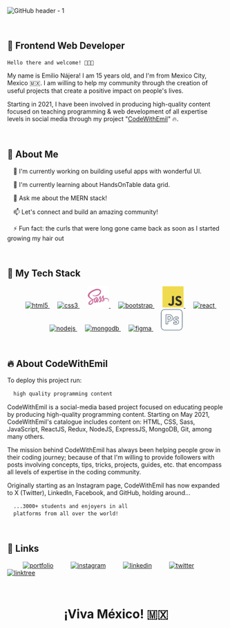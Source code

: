 ![GitHub header - 1](https://github.com/CodeWithEmil/CodeWithEmil/assets/96463540/e181b1ac-5a2c-4e7c-8904-7f1324f7d354)

<br>

## 🚀 Frontend Web Developer 
    Hello there and welcome! 🧑🏻‍💻

My name is Emilio Nájera! I am 15 years old, and I'm from Mexico City, Mexico 🇲🇽. I am willing to help my community through the creation of useful projects that create a positive impact on people's lives.

Starting in 2021, I have been involved in producing high-quality content focused on teaching programming & web development of all expertise levels in social media through my project "[CodeWithEmil](https://instagram.com/CodeWithEmil)" 🔥.

<br>

## 🥑 About Me
&emsp;🌉 I'm currently working on building useful apps with wonderful UI.

&emsp;🧠 I'm currently learning about HandsOnTable data grid.

&emsp;💬 Ask me about the MERN stack!

&emsp;📫 Let's connect and build an amazing community!

&emsp;⚡️ Fun fact: the curls that were long gone came back as soon as I started growing my hair out

<br>

## 🔭 My Tech Stack
<p align = "center">&emsp; &emsp; <a href="https://www.w3.org/html/" target="_blank" rel="noreferrer"> <img src="https://upload.wikimedia.org/wikipedia/commons/thumb/3/38/HTML5_Badge.svg/800px-HTML5_Badge.svg.png" alt="html5" width="50" height="50"/> </a> &emsp; <a href="https://www.w3schools.com/css/" target="_blank" rel="noreferrer"> <img src="https://upload.wikimedia.org/wikipedia/commons/thumb/6/62/CSS3_logo.svg/1200px-CSS3_logo.svg.png" alt="css3" width="50" height="50"/> </a> &emsp; <a href="https://sass-lang.com" target="_blank" rel="noreferrer"> <img src="https://raw.githubusercontent.com/devicons/devicon/master/icons/sass/sass-original.svg" alt="sass" width="50" height="50"/> </a> &emsp; <a href="https://getbootstrap.com" target="_blank" rel="noreferrer"> <img src="https://upload.wikimedia.org/wikipedia/commons/thumb/b/b2/Bootstrap_logo.svg/2560px-Bootstrap_logo.svg.png" alt="bootstrap" width="55" height="50"/> </a> &emsp; <a href="https://developer.mozilla.org/en-US/docs/Web/JavaScript" target="_blank" rel="noreferrer"> <img src="https://raw.githubusercontent.com/devicons/devicon/master/icons/javascript/javascript-original.svg" alt="javascript" width="50" height="50"/> </a> &emsp; <a href="https://reactjs.org/" target="_blank" rel="noreferrer"> <img src="https://upload.wikimedia.org/wikipedia/commons/thumb/a/a7/React-icon.svg/800px-React-icon.svg.png" alt="react" width="55" height="50"/> </a> &emsp; <a href="https://nodejs.org" target="_blank" rel="noreferrer"> <img src="https://cdn.iconscout.com/icon/free/png-256/free-nodejs-1-226034.png" alt="nodejs" width="50" height="50"/> </a> &emsp; <a href="https://www.mongodb.com/" target="_blank" rel="noreferrer"> <img src="https://seeklogo.com/images/M/mongodb-logo-D13D67C930-seeklogo.com.png" alt="mongodb" width="50" height="50"/> </a> &emsp; <a href="https://www.figma.com/" target="_blank" rel="noreferrer"> <img src="https://www.vectorlogo.zone/logos/figma/figma-icon.svg" alt="figma" width="50" height="50"/> </a> &emsp; <a href="https://www.photoshop.com/en" target="_blank" rel="noreferrer"> <img src="https://raw.githubusercontent.com/devicons/devicon/master/icons/photoshop/photoshop-line.svg" alt="photoshop" width="50" height="50"/> </a> </p>

<br>

## 🔥 About CodeWithEmil

To deploy this project run:

```bash
  high quality programming content
```

CodeWithEmil is a social-media based project focused on educating people by producing high-quality programming content. Starting on May 2021, CodeWithEmil's catalogue includes content on: HTML, CSS, Sass, JavaScript, ReactJS, Redux, NodeJS, ExpressJS, MongoDB, Git, among many others.

The mission behind CodeWithEmil has always been helping people grow in their coding journey; because of that I'm willing to provide followers with posts involving concepts, tips, tricks, projects, guides, etc. that encompass all levels of expertise in the coding community.

Originally starting as an Instagram page, CodeWithEmil has now expanded to X (Twitter), LinkedIn, Facebook, and GitHub, holding around... 

```bash
  ...3000+ students and enjoyers in all 
  platforms from all over the world!
```

<br>

## 🔗 Links
&emsp; &emsp; [![portfolio](https://img.shields.io/badge/my_portfolio-ff6257?style=for-the-badge&logo=ko-fi&logoColor=white)](https://emiilionajera.netlify.app) &emsp; &emsp; [![instagram](https://img.shields.io/badge/instagram-D83F6B?style=for-the-badge&logo=instagram&logoColor=white)](https://instagram.com/codewithemil) &emsp; &emsp; [![linkedin](https://img.shields.io/badge/linkedin-0A66C2?style=for-the-badge&logo=linkedin&logoColor=white)](https://www.linkedin.com/in/emilionajera) &emsp; &emsp; [![twitter](https://img.shields.io/badge/twitter-1DA1F2?style=for-the-badge&logo=twitter&logoColor=white)](https://twitter.com/codewithemil) &emsp; &emsp; [![linktree](https://img.shields.io/badge/Linktree-2bbd53?style=for-the-badge&logo=linktree&logoColor=white)](https://linktr.ee/codewithemil) &emsp; &emsp;

<br>

<h1 align = "center">¡Viva México! 🇲🇽</h1>

<br> 
